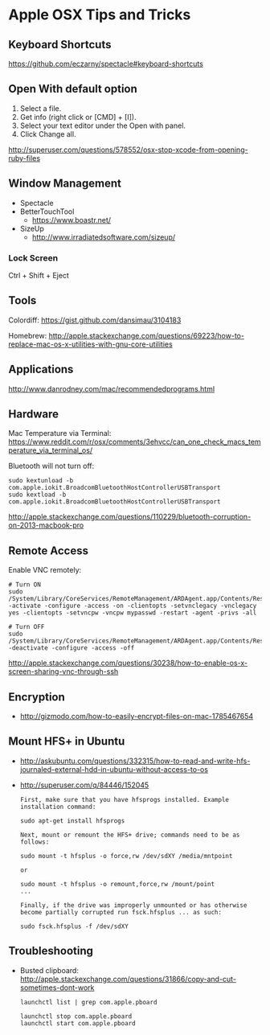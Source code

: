 # Apple OSX Tips and Tricks
## Keyboard Shortcuts

<https://github.com/eczarny/spectacle#keyboard-shortcuts>

## Open With default option

1. Select a file.
1. Get info (right click or [CMD] + [I]).
1. Select your text editor under the Open with panel.
1. Click Change all.

<http://superuser.com/questions/578552/osx-stop-xcode-from-opening-ruby-files>

## Window Management

* Spectacle
* BetterTouchTool
	* <https://www.boastr.net/>
* SizeUp
	* <http://www.irradiatedsoftware.com/sizeup/>

### Lock Screen

Ctrl + Shift + Eject

## Tools

Colordiff:
<https://gist.github.com/dansimau/3104183>

Homebrew: <http://apple.stackexchange.com/questions/69223/how-to-replace-mac-os-x-utilities-with-gnu-core-utilities>

## Applications

<http://www.danrodney.com/mac/recommendedprograms.html>

## Hardware

Mac Temperature via Terminal:
<https://www.reddit.com/r/osx/comments/3ehvcc/can_one_check_macs_temperature_via_terminal_os/>

Bluetooth will not turn off:

```
sudo kextunload -b com.apple.iokit.BroadcomBluetoothHostControllerUSBTransport
sudo kextload -b com.apple.iokit.BroadcomBluetoothHostControllerUSBTransport
```

<http://apple.stackexchange.com/questions/110229/bluetooth-corruption-on-2013-macbook-pro>

## Remote Access

Enable VNC remotely:

```
# Turn ON
sudo  /System/Library/CoreServices/RemoteManagement/ARDAgent.app/Contents/Resources/kickstart -activate -configure -access -on -clientopts -setvnclegacy -vnclegacy yes -clientopts -setvncpw -vncpw mypasswd -restart -agent -privs -all

# Turn OFF
sudo /System/Library/CoreServices/RemoteManagement/ARDAgent.app/Contents/Resources/kickstart -deactivate -configure -access -off
```

<http://apple.stackexchange.com/questions/30238/how-to-enable-os-x-screen-sharing-vnc-through-ssh>

## Encryption

* <http://gizmodo.com/how-to-easily-encrypt-files-on-mac-1785467654>

## Mount HFS+ in Ubuntu

* <http://askubuntu.com/questions/332315/how-to-read-and-write-hfs-journaled-external-hdd-in-ubuntu-without-access-to-os>
* <http://superuser.com/q/84446/152045>

	```
	First, make sure that you have hfsprogs installed. Example installation command:
	
	sudo apt-get install hfsprogs
	
	Next, mount or remount the HFS+ drive; commands need to be as follows:
	
	sudo mount -t hfsplus -o force,rw /dev/sdXY /media/mntpoint
	
	or
	
	sudo mount -t hfsplus -o remount,force,rw /mount/point
	...
	
	Finally, if the drive was improperly unmounted or has otherwise become partially corrupted run fsck.hfsplus ... as such:
	
	sudo fsck.hfsplus -f /dev/sdXY
	```
	
## Troubleshooting

* Busted clipboard: <http://apple.stackexchange.com/questions/31866/copy-and-cut-sometimes-dont-work>

	```
	launchctl list | grep com.apple.pboard
	
	launchctl stop com.apple.pboard
	launchctl start com.apple.pboard
	```
